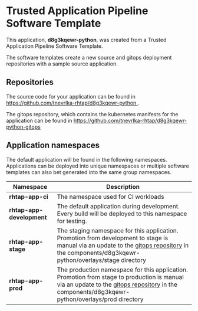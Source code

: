 # Trusted Application Pipeline Software Template

This application, **d8g3kqewr-python**, was created from a Trusted Application Pipeline Software Template.

The software templates create a new source and gitops deployment repositories with a sample source application. 

## Repositories

The source code for your application can be found in [https://github.com/tnevrlka-rhtap/d8g3kqewr-python ](https://github.com/tnevrlka-rhtap/d8g3kqewr-python ).
 
The gitops repository, which contains the kubernetes manifests for the application can be found in 
[https://github.com/tnevrlka-rhtap/d8g3kqewr-python-gitops ](https://github.com/tnevrlka-rhtap/d8g3kqewr-python-gitops ) 

## Application namespaces 

The default application will be found in the following namespaces. Applications can be deployed into unique namespaces or multiple software templates can also bet generated into the same group namespaces.  

|  Namespace   |  Description   |  
| -------- | -------- |
| **rhtap-app-ci** | The namespace used for CI workloads |
| **rhtap-app-development** | The default application during development. Every build will be deployed to this namespace for testing. |
| **rhtap-app-stage** | The staging namespace for this application. Promotion from development to stage is manual via an update to the [gitops repository](https://github.com/tnevrlka-rhtap/d8g3kqewr-python-gitops ) in the components/d8g3kqewr-python/overlays/stage directory |
| **rhtap-app-prod** | The production namespace for this application. Promotion from stage to production is manual via an update to the [gitops repository](https://github.com/tnevrlka-rhtap/d8g3kqewr-python-gitops ) in the components/d8g3kqewr-python/overlays/prod directory |